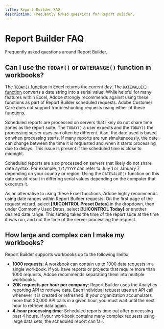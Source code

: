 ```yaml
---
title: Report Builder FAQ
description: Frequently asked questions for Report Builder.
---
```


# Report Builder FAQ

Frequently asked questions around Report Builder.

## Can I use the `TODAY()` or `DATERANGE()` function in workbooks?

The [`TODAY()` function](https://support.microsoft.com/en-us/office/today-function-5eb3078d-a82c-4736-8930-2f51a028fdd9) in Excel returns the current day. The [`DATEVALUE()` function](https://support.microsoft.com/en-us/office/datevalue-function-df8b07d4-7761-4a93-bc33-b7471bbff252) converts a date string into a serial value. While helpful for many features within Excel, Adobe strongly recommends against using these functions as part of Report Builder scheduled requests. Adobe Customer Care does not support troubleshooting requests using either of these functions.

Scheduled reports are processed on servers that likely do not share time zones as the report suite. The `TODAY()` a user expects and the `TODAY()` the processing server uses can often be different. Also, the date used is based on when processing starts. If many reports are run simultaneously, the date can change between the time it is requested and when it starts processing due to delays. This issue is present if the scheduled time is close to midnight.

Scheduled reports are also processed on servers that likely do not share date syntax. For example, `7/1/YYYY` can refer to July 1 or January 7 depending on your country or region. Using the `DATEVALUE()` function on this date would result in differing serial values depending on the computer that executes it.

As an alternative to using these Excel functions, Adobe highly recommends using date ranges within Report Builder requests. On the first page of the request wizard, select **[!UICONTROL Preset Dates]** in the dropdown, then under Commonly Used Dates, select **[!UICONTROL Today]** or another desired date range. This setting takes the time of the report suite at the time it was run, and not the time of the server processing the request.

## How large and complex can I make my workbooks?

Report Builder supports workbooks up to the following limits:

* **1000 requests**: A workbook can contain up to 1000 data requests in a single workbook. If you have reports or projects that require more than 1000 requests, Adobe recommends separating them into multiple workbooks.
* **20K requests per hour per company**: Report Builder uses the Analytics reporting API to retrieve data. Each individual request uses an API call whenever it is created or refreshed. If your organization accumulates more that 20,000 API calls in a given hour, you must wait until the next hour to retrieve data again.
* **4-hour processing time**: Scheduled reports time out after processing past 4 hours. If your workbook contains many complex requests using large data sets, the scheduled report can fail.
